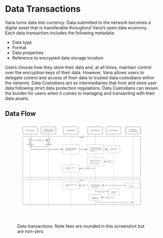 # Data Transactions

Vana turns data into currency. Data submitted to the network becomes a digital asset that is transferable throughout Vana’s open data economy. Each data transaction includes the following metadata:

* Data type
* Format
* Data properties
* Reference to encrypted data storage location

Users choose how they store their data and, at all times, maintain control over the encryption keys of their data. However, Vana allows users to delegate control and access of their data to trusted data custodians within the network. Data Custodians act as intermediaries that host and store user data following strict data protection regulations. Data Custodians can lessen the burden for users when it comes to managing and transacting with their data assets.

## Data Flow

<figure><img src="../../.gitbook/assets/Vana Docs graphics - Data Flow v1.jpg" alt=""><figcaption></figcaption></figure>



<figure><img src="../../.gitbook/assets/Screenshot 2024-05-20 at 11.00.47 PM.png" alt="" width="171"><figcaption><p>Data transactions. Note fees are rounded in this screenshot but are non-zero.</p></figcaption></figure>
